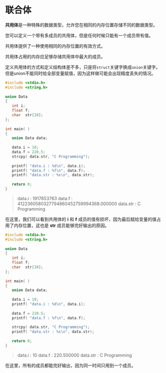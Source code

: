 # 联合体

**共用体**是一种特殊的数据类型，允许您在相同的内存位置存储不同的数据类型。

您可以定义一个带有多成员的共用体，但是任何时候只能有一个成员带有值。

共用体提供了一种使用相同的内存位置的有效方式。

共用体占用的内存应足够存储共用体中最大的成员。

定义共用体的方式和定义结构体差不多，只是将`struct`关键字换成`union`关键字。但是union不能同时给全部变量赋值，因为这样做可能会出现精度丢失的情况。

```c
#include <stdio.h>
#include <string.h>
 
union Data
{
   int i;
   float f;
   char  str[20];
};
 
int main( )
{
   union Data data;        
 
   data.i = 10;
   data.f = 220.5;
   strcpy( data.str, "C Programming");
 
   printf( "data.i : %d\n", data.i);
   printf( "data.f : %f\n", data.f);
   printf( "data.str : %s\n", data.str);
 
   return 0;
}
```

> data.i : 1917853763
> data.f : 4122360580327794860452759994368.000000
> data.str : C Programming

在这里，我们可以看到共用体的 **i** 和 **f** 成员的值有损坏，因为最后赋给变量的值占用了内存位置，这也是 **str** 成员能够完好输出的原因。

```c
#include <stdio.h>
#include <string.h>
 
union Data
{
   int i;
   float f;
   char  str[20];
};
 
int main( )
{
   union Data data;        
 
   data.i = 10;
   printf( "data.i : %d\n", data.i);
   
   data.f = 220.5;
   printf( "data.f : %f\n", data.f);
   
   strcpy( data.str, "C Programming");
   printf( "data.str : %s\n", data.str);
 
   return 0;
}
```

> data.i : 10
> data.f : 220.500000
> data.str : C Programming

在这里，所有的成员都能完好输出，因为同一时间只用到一个成员。
